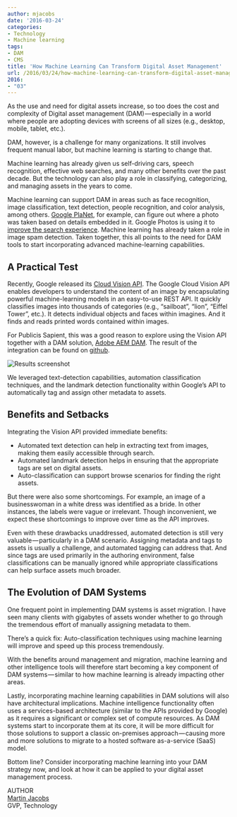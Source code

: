 ```yaml
---
author: mjacobs
date: '2016-03-24'
categories:
- Technology
- Machine learning
tags:
- DAM
- CMS
title: 'How Machine Learning Can Transform Digital Asset Management'
url: /2016/03/24/how-machine-learning-can-transform-digital-asset-management
2016:
- "03"
---
```


As the use and need for digital assets increase, so too does the cost and complexity of Digital asset management (DAM) — especially in a world where people are adopting devices with screens of all sizes (e.g., desktop, mobile, tablet, etc.).


DAM, however, is a challenge for many organizations. It still involves frequent manual labor, but machine learning is starting to change that.

Machine learning has already given us self-driving cars, speech recognition, effective web searches, and many other benefits over the past decade. But the technology can also play a role in classifying, categorizing, and managing assets in the years to come.

Machine learning can support DAM in areas such as face recognition, image classification, text detection, people recognition, and color analysis, among others. [Google PlaNet](http://www.theverge.com/2016/2/25/11112594/google-new-deep-learning-image-location-planet), for example, can figure out where a photo was taken based on details embedded in it. Google Photos is using it to [improve the search experience](http://googleresearch.blogspot.com/2013/06/improving-photo-search-step-across.html). Machine learning has already taken a role in image spam detection. Taken together, this all points to the need for DAM tools to start incorporating advanced machine-learning capabilities.

A Practical Test
----------------
Recently, Google released its [Cloud Vision API](https://cloud.google.com/vision/). The Google Cloud Vision API enables developers to understand the content of an image by encapsulating powerful machine-learning models in an easy-to-use REST API. It quickly classifies images into thousands of categories (e.g., “sailboat”, “lion”, “Eiffel Tower”, etc.). It detects individual objects and faces within imagines. And it finds and reads printed words contained within images.

For Publicis Sapient, this was a good reason to explore using the Vision API together with a DAM solution, [Adobe AEM DAM](http://www.adobe.com/content/dam/Adobe/en/solutions/web-experience-management/pdfs/datasheet-aem-dam-ue.pdf). The result of the integration can be found on [github](https://github.com/razorfish/autotagworkflow).

![Results screenshot](/media/dam_screenshot1.png "Results screenshot")

We leveraged text-detection capabilities, automation classification techniques, and the landmark detection functionality within Google’s API to automatically tag and assign other metadata to assets.

Benefits and Setbacks
---------------------
Integrating the Vision API provided immediate benefits:

- Automated text detection can help in extracting text from images, making them easily accessible through search.
- Automated landmark detection helps in ensuring that the appropriate tags are set on digital assets.
- Auto-classification can support browse scenarios for finding the right assets.

But there were also some shortcomings. For example, an image of a businesswoman in a white dress was identified as a bride. In other instances, the labels were vague or irrelevant. Though inconvenient, we expect these shortcomings to improve over time as the API improves.

Even with these drawbacks unaddressed, automated detection is still very valuable — particularly in a DAM scenario. Assigning metadata and tags to assets is usually a challenge, and automated tagging can address that. And since tags are used primarily in the authoring environment, false classifications can be manually ignored while appropriate classifications can help surface assets much broader.

The Evolution of DAM Systems
---------------------
One frequent point in implementing DAM systems is asset migration. I have seen many clients with gigabytes of assets wonder whether to go through the tremendous effort of manually assigning metadata to them.

There’s a quick fix: Auto-classification techniques using machine learning will improve and speed up this process tremendously.

With the benefits around management and migration, machine learning and other intelligence tools will therefore start becoming a key component of DAM systems — similar to how machine learning is already impacting other areas.

Lastly, incorporating machine learning capabilities in DAM solutions will also have architectural implications. Machine intelligence functionality often uses a services-based architecture (similar to the APIs provided by Google) as it requires a significant or complex set of compute resources. As DAM systems start to incorporate them at its core, it will be more difficult for those solutions to support a classic on-premises approach — causing more and more solutions to migrate to a hosted software as-a-service (SaaS) model.

Bottom line? Consider incorporating machine learning into your DAM strategy now, and look at how it can be applied to your digital asset management process.

<span class="author">AUTHOR</span>  
<a href="https://www.linkedin.com/in/martinjacobs1" class="author-name">Martin Jacobs</a>  
GVP, Technology
